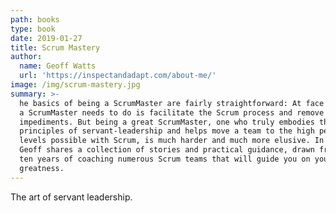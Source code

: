 ```yaml
---
path: books
type: book
date: 2019-01-27
title: Scrum Mastery
author:
  name: Geoff Watts
  url: 'https://inspectandadapt.com/about-me/'
image: /img/scrum-mastery.jpg
summary: >-
  he basics of being a ScrumMaster are fairly straightforward: At face value all
  a ScrumMaster needs to do is facilitate the Scrum process and remove
  impediments. But being a great ScrumMaster, one who truly embodies the
  principles of servant-leadership and helps move a team to the high performance
  levels possible with Scrum, is much harder and much more elusive. In this book
  Geoff shares a collection of stories and practical guidance, drawn from over
  ten years of coaching numerous Scrum teams that will guide you on your path to
  greatness.
---
```

The art of servant leadership.
